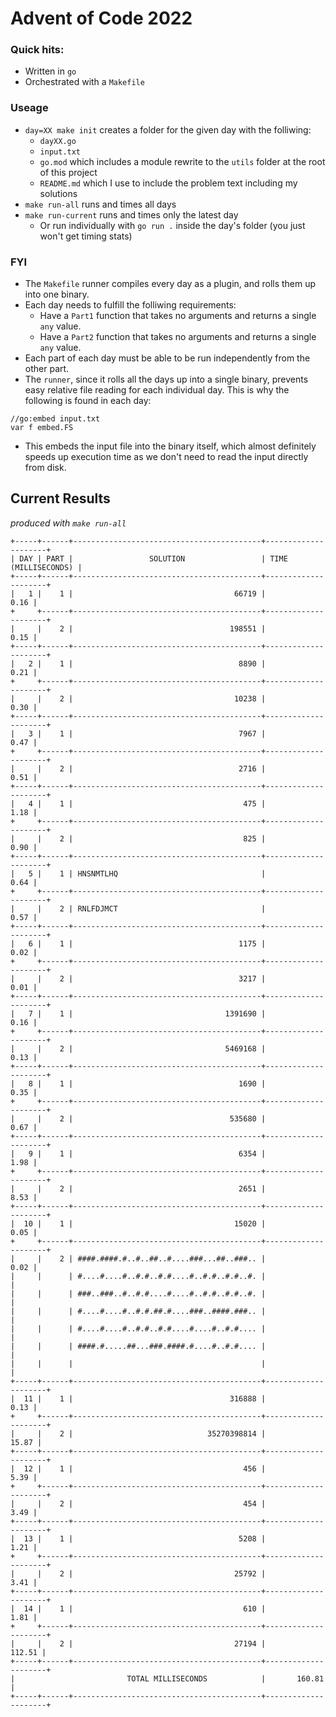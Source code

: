 # Advent of Code 2022

### Quick hits:
* Written in `go`
* Orchestrated with a `Makefile`

### Useage
* `day=XX make init` creates a folder for the given day with the folliwing:
    * `dayXX.go`
    * `input.txt`
    * `go.mod` which includes a module rewrite to the `utils` folder at the root of this project
    * `README.md` which I use to include the problem text including my solutions
* `make run-all` runs and times all days
* `make run-current` runs and times only the latest day
  * Or run individually  with `go run .` inside the day's folder (you just won't get timing stats)

### FYI
* The `Makefile` runner compiles every day as a plugin, and rolls them up into one binary.
* Each day needs to fulfill the folliwing requirements:
  * Have a `Part1` function that takes no arguments and returns a single `any` value.
  * Have a `Part2` function that takes no arguments and returns a single `any` value.
* Each part of each day must be able to be run independently from the other part.
* The `runner`, since it rolls all the days up into a single binary, prevents easy relative file reading for each individual day. This is why the following is found in each day: 
```
//go:embed input.txt
var f embed.FS
```
* This embeds the input file into the binary itself, which almost definitely speeds up execution time as we don't need to read the input directly from disk. 

## Current Results 
*produced with `make run-all`*

```
+-----+------+------------------------------------------+---------------------+
| DAY | PART |                 SOLUTION                 | TIME (MILLISECONDS) |
+-----+------+------------------------------------------+---------------------+
|   1 |    1 |                                    66719 |                0.16 |
+     +------+------------------------------------------+---------------------+
|     |    2 |                                   198551 |                0.15 |
+-----+------+------------------------------------------+---------------------+
|   2 |    1 |                                     8890 |                0.21 |
+     +------+------------------------------------------+---------------------+
|     |    2 |                                    10238 |                0.30 |
+-----+------+------------------------------------------+---------------------+
|   3 |    1 |                                     7967 |                0.47 |
+     +------+------------------------------------------+---------------------+
|     |    2 |                                     2716 |                0.51 |
+-----+------+------------------------------------------+---------------------+
|   4 |    1 |                                      475 |                1.18 |
+     +------+------------------------------------------+---------------------+
|     |    2 |                                      825 |                0.90 |
+-----+------+------------------------------------------+---------------------+
|   5 |    1 | HNSNMTLHQ                                |                0.64 |
+     +------+------------------------------------------+---------------------+
|     |    2 | RNLFDJMCT                                |                0.57 |
+-----+------+------------------------------------------+---------------------+
|   6 |    1 |                                     1175 |                0.02 |
+     +------+------------------------------------------+---------------------+
|     |    2 |                                     3217 |                0.01 |
+-----+------+------------------------------------------+---------------------+
|   7 |    1 |                                  1391690 |                0.16 |
+     +------+------------------------------------------+---------------------+
|     |    2 |                                  5469168 |                0.13 |
+-----+------+------------------------------------------+---------------------+
|   8 |    1 |                                     1690 |                0.35 |
+     +------+------------------------------------------+---------------------+
|     |    2 |                                   535680 |                0.67 |
+-----+------+------------------------------------------+---------------------+
|   9 |    1 |                                     6354 |                1.98 |
+     +------+------------------------------------------+---------------------+
|     |    2 |                                     2651 |                8.53 |
+-----+------+------------------------------------------+---------------------+
|  10 |    1 |                                    15020 |                0.05 |
+     +------+------------------------------------------+---------------------+
|     |    2 | ####.####.#..#..##..#....###...##..###.. |                0.02 |
|     |      | #....#....#..#.#..#.#....#..#.#..#.#..#. |                     |
|     |      | ###..###..#..#.#....#....#..#.#..#.#..#. |                     |
|     |      | #....#....#..#.#.##.#....###..####.###.. |                     |
|     |      | #....#....#..#.#..#.#....#....#..#.#.... |                     |
|     |      | ####.#.....##...###.####.#....#..#.#.... |                     |
|     |      |                                          |                     |
+-----+------+------------------------------------------+---------------------+
|  11 |    1 |                                   316888 |                0.13 |
+     +------+------------------------------------------+---------------------+
|     |    2 |                              35270398814 |               15.87 |
+-----+------+------------------------------------------+---------------------+
|  12 |    1 |                                      456 |                5.39 |
+     +------+------------------------------------------+---------------------+
|     |    2 |                                      454 |                3.49 |
+-----+------+------------------------------------------+---------------------+
|  13 |    1 |                                     5208 |                1.21 |
+     +------+------------------------------------------+---------------------+
|     |    2 |                                    25792 |                3.41 |
+-----+------+------------------------------------------+---------------------+
|  14 |    1 |                                      610 |                1.81 |
+     +------+------------------------------------------+---------------------+
|     |    2 |                                    27194 |              112.51 |
+-----+------+------------------------------------------+---------------------+
|                         TOTAL MILLISECONDS            |       160.81        |
+-----+------+------------------------------------------+---------------------+
```

